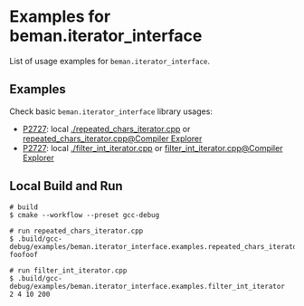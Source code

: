 # Examples for beman.iterator_interface

<!--
SPDX-License-Identifier: 2.0 license with LLVM exceptions
-->

List of usage examples for `beman.iterator_interface`.

## Examples

Check basic `beman.iterator_interface` library usages:

<!-- markdownlint-disable -->
* [P2727](https://wg21.link/P2727): local [./repeated_chars_iterator.cpp](./repeated_chars_iterator.cpp) or [repeated_chars_iterator.cpp@Compiler Explorer](https://godbolt.org/z/Yn9K15c9b)
* [P2727](https://wg21.link/P2727): local [./filter_int_iterator.cpp](./filter_int_iterator.cpp) or [filter_int_iterator.cpp@Compiler Explorer](https://godbolt.org/z/q6933enqe)
<!-- markdownlint-enable -->

## Local Build and Run

```shell
# build
$ cmake --workflow --preset gcc-debug

# run repeated_chars_iterator.cpp
$ .build/gcc-debug/examples/beman.iterator_interface.examples.repeated_chars_iterator
foofoof

# run filter_int_iterator.cpp
$ .build/gcc-debug/examples/beman.iterator_interface.examples.filter_int_iterator
2 4 10 200
```
